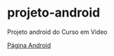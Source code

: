 # projeto-android
 Projeto android do Curso em Video

 <a href="https://derekesper.github.io/projeto-android/index.html" target="_blank">Página Android</a>
